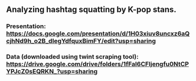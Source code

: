 ## Analyzing hashtag squatting by K-pop stans.

### Presentation: https://docs.google.com/presentation/d/1H03xiuv8uncxz6aQcjhNd9h_o2B_dIegYdfquxBimFY/edit?usp=sharing

### Data (downloaded using twint scraping tool): https://drive.google.com/drive/folders/1fFaI6CFIjengfu0NtCPYPJcZ0sEQRKN_?usp=sharing
